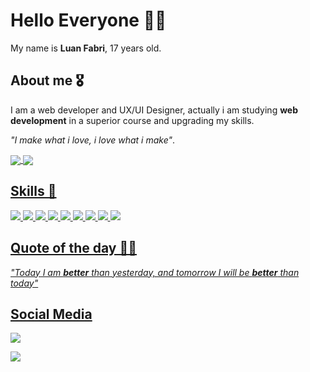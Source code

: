 # Hello Everyone 👋🏽
My name is **Luan Fabri**, 17 years old.

## About me 🎖️
I am a web developer and UX/UI Designer, actually i am studying **web development** in a superior course and upgrading my skills.<br>

_"I make what i love, i love what i make"_.

<a href="https://www.github.com/luannzin">
  <img align="center" src="https://github-readme-stats.vercel.app/api?username=luannzin&show_icons=true&theme=radical"
</a>
<a href="https://www.github.com/luannzin">
  <img align="center" src="https://github-readme-stats.vercel.app/api/top-langs/?username=luannzin&theme=radical&layout=compact"
</a>

## Skills 📖

<img src="https://img.shields.io/badge/HTML5-E34F26?style=for-the-badge&logo=html5&logoColor=white"> <img src="https://img.shields.io/badge/CSS3-1572B6?style=for-the-badge&logo=css3&logoColor=white"> 
<img src="https://img.shields.io/badge/Sass-CC6699?style=for-the-badge&logo=sass&logoColor=white"> 
<img src="https://img.shields.io/badge/JavaScript-323330?style=for-the-badge&logo=javascript&logoColor=F7DF1E"> 
<img src="https://img.shields.io/badge/C-00599C?style=for-the-badge&logo=c&logoColor=white"> 
<img src="https://img.shields.io/badge/PHP-777BB4?style=for-the-badge&logo=php&logoColor=white"> 
<img src="https://img.shields.io/badge/Figma-F24E1E?style=for-the-badge&logo=figma&logoColor=white"> 
<img src="https://img.shields.io/badge/Unity-100000?style=for-the-badge&logo=unity&logoColor=white">
<img src="https://img.shields.io/badge/Vercel-000000?style=for-the-badge&logo=vercel&logoColor=white">

## Quote of the day 🍷🗿
_"Today I am **better** than yesterday, and tomorrow I will be **better** than today"_

## Social Media
<a href="https://www.instagram.com/__luannzin" target="_blanked"><img src="https://img.shields.io/badge/Instagram-E4405F?style=for-the-badge&logo=instagram&logoColor=white"></a>

<a href="https://www.linkedin.com/in/luan-fabri-023ba8248/" target="_blanked"><img src="https://img.shields.io/badge/LinkedIn-0077B5?style=for-the-badge&logo=linkedin&logoColor=white"></a>


<!--
**luannzin/luannzin** is a ✨ _special_ ✨ repository because its `README.md` (this file) appears on your GitHub profile.

Here are some ideas to get you started:

- 🔭 I’m currently working on ...
- 🌱 I’m currently learning ...
- 👯 I’m looking to collaborate on ...
- 🤔 I’m looking for help with ...
- 💬 Ask me about ...
- 📫 How to reach me: ...
- 😄 Pronouns: ...
- ⚡ Fun fact: ...
-->
